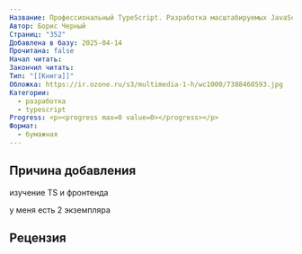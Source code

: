```yaml
---
Название: Профессиональный TypeScript. Разработка масштабируемых JavaScript-приложений
Автор: Борис Черный
Страниц: "352"
Добавлена в базу: 2025-04-14
Прочитана: false
Начал читать: 
Закончил читать: 
Тип: "[[Книга]]"
Обложка: https://ir.ozone.ru/s3/multimedia-1-h/wc1000/7388460593.jpg
Категории:
  - разработка
  - typescript
Progress: <p><progress max=0 value=0></progress></p>
Формат:
  - бумажная
---
```

## Причина добавления

изучение TS и фронтенда

у меня есть 2 экземпляра

## Рецензия
